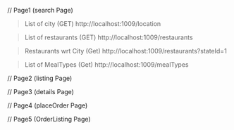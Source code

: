 // Page1 (search Page)
> List of city
(GET) http://localhost:1009/location

> List of restaurants
(GET) http://localhost:1009/restaurants

> Restaurants wrt City
(Get) http://localhost:1009/restaurants?stateId=1

> List of MealTypes
(Get) http://localhost:1009/mealTypes

// Page2 (listing Page)

// Page3 (details Page)

// Page4 (placeOrder Page)

// Page5 (OrderListing Page)